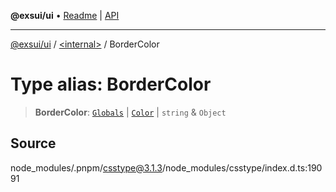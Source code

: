 **@exsui/ui** • [Readme](../../README.md) \| [API](../../globals.md)

***

[@exsui/ui](../../README.md) / [\<internal\>](../README.md) / BorderColor

# Type alias: BorderColor

> **BorderColor**: [`Globals`](Globals.md) \| [`Color`](Color-1.md) \| `string` & `Object`

## Source

node\_modules/.pnpm/csstype@3.1.3/node\_modules/csstype/index.d.ts:19091
